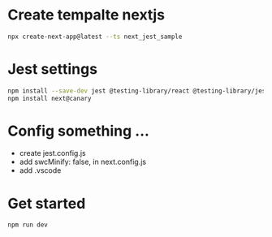 # Create tempalte nextjs
```sh
npx create-next-app@latest --ts next_jest_sample
```
# Jest settings
```sh
npm install --save-dev jest @testing-library/react @testing-library/jest-dom jest-environment-jsdom
npm install next@canary  
```
# Config something ...
- create jest.config.js
- add swcMinify: false, in next.config.js
- add .vscode
# Get started
```
npm run dev
```